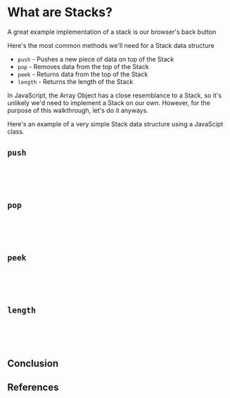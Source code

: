 # What are Stacks?

A great example implementation of a stack is our browser's back button

Here's the most common methods we'll need for a Stack data structure

- `push` - Pushes a new piece of data on top of the Stack
- `pop` - Removes data from the top of the Stack
- `peek` - Returns data from the top of the Stack 
- `length` - Returns the length of the Stack

In JavaScript, the Array Object has a close resemblance to a Stack, so it's unlikely we'd need to implement a Stack on our own. However, for the purpose of this walkthrough, let's do it anyways.

Here's an example of a very simple Stack data structure using a JavaScipt class.








## `push`


<br>


<br>
<br>

## `pop`


<br>


<br>
<br>

## `peek`


<br>


<br>
<br>

## `length`

<br>
<br>
<br>


## Conclusion


## References
